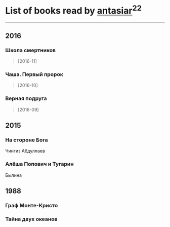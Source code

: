 # List of books read by [antasiar](http://vk.com/id68827372)<sup>22</sup>
---

## 2016

### Школа смертников
> [2016-11] 


### Чаша. Первый пророк
> [2016-10] 


### Верная подруга
> [2016-09] 

































## 2015

### На стороне Бога
Чингиз Абдуллаев


### Алёша Попович и Тугарин
Былина



## 1988

### Граф Монте-Кристо


### Тайна двух океанов



